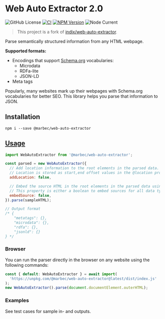 # Web Auto Extractor 2.0

![GitHub License](https://img.shields.io/github/license/herzog31/web-auto-extractor)
[![CI](https://github.com/herzog31/web-auto-extractor/actions/workflows/ci.yml/badge.svg?branch=main)](https://github.com/herzog31/web-auto-extractor/actions/workflows/ci.yml)
[![NPM Version](https://img.shields.io/npm/v/%40marbec%2Fweb-auto-extractor?link=https%3A%2F%2Fwww.npmjs.com%2Fpackage%2F%40marbec%2Fweb-auto-extractor)](https://www.npmjs.com/package/@marbec/web-auto-extractor)
![Node Current](https://img.shields.io/node/v/%40marbec%2Fweb-auto-extractor)

> This project is a fork of [indix/web-auto-extractor](https://github.com/indix/web-auto-extractor).

Parse semantically structured information from any HTML webpage.

**Supported formats:**

- Encodings that support [Schema.org](http://schema.org/) vocabularies:
  - Microdata
  - RDFa-lite
  - JSON-LD
- Meta tags

Popularly, many websites mark up their webpages with Schema.org vocabularies for better SEO. This library helps you parse that information to JSON.

## Installation

`npm i --save @marbec/web-auto-extractor`

## [Usage](#usage)

```js
import WebAutoExtractor from '@marbec/web-auto-extractor';

const parsed = new WebAutoExtractor({
  // Add location information to the root elements in the parsed data.
  // Location is stored as start,end offset values in the @location property.
  addLocation: false,

  // Embed the source HTML in the root elements in the parsed data using the @source property.
  // This property is either a boolean to embed sources for all data types or an array of data types to embed sources for.
  embedSource: false,
}).parse(sampleHTML);

// Output format
/* {
    "metatags": {},
    "microdata": {},
    "rdfa": {},
    "jsonld": {}
} */
```

### Browser

You can run the parser directly in the browser on any website using the following commands:

```js
const { default: WebAutoExtractor } = await import(
  'https://unpkg.com/@marbec/web-auto-extractor@latest/dist/index.js'
);
new WebAutoExtractor().parse(document.documentElement.outerHTML);
```

### Examples

See test cases for sample in- and outputs.

